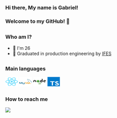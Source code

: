 ### Hi there, My name is Gabriel!

### Welcome to my GitHub! 👋

##

### Who am I?

- 👨 I'm 26
- 📓 Graduated in production engineering by <a href = "https://www.ifes.edu.br/" target="_blank">IFES</a>

##
    
### Main languages
<div style="display: inline_block">
  <img align="center" alt="gabriel-React" height="30" width="40" src="https://raw.githubusercontent.com/devicons/devicon/master/icons/react/react-original.svg"/>
  <img align="center" src="https://raw.githubusercontent.com/devicons/devicon/master/icons/mysql/mysql-original-wordmark.svg" alt="mysql" width="40" height="30"/>
  <img align="center" src="https://raw.githubusercontent.com/devicons/devicon/master/icons/nodejs/nodejs-original-wordmark.svg" alt="nodejs" width="40" height="30" />
  <img align="center" src="https://raw.githubusercontent.com/devicons/devicon/master/icons/typescript/typescript-original.svg" alt="typescript" width="40" height="30" />
</div>
  
 ##
 
### How to reach me
<div> 
  <a href="https://www.linkedin.com/in/gabrielfmpinheiro/" target="_blank"><img src="https://img.shields.io/badge/-LinkedIn-%230077B5?style=for-the-badge&logo=linkedin&logoColor=white" target="_blank"></a> 

